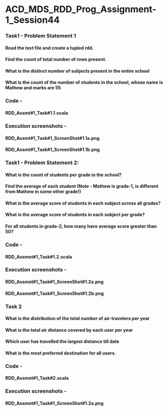 # ACD_MDS_RDD_Prog_Assignment-1_Session44

### Task1 - Problem Statement 1
#### Read the text file and create a tupled rdd.
#### Find the count of total number of rows present.
#### What is the distinct number of subjects present in the entire school
#### What is the count of the number of students in the school, whose name is Mathew and marks are 55

### Code -
#### RDD_Assmt#1_Task#1.1.scala

### Execution screenshots -
#### RDD_Assmt#1_Task#1_ScreenShot#1.1a.png
#### RDD_Assmt#1_Task#1_ScreenShot#1.1b.png

### Task1 - Problem Statement 2:
#### What is the count of students per grade in the school?
#### Find the average of each student (Note - Mathew is grade-1, is different from Mathew in some other grade!)
#### What is the average score of students in each subject across all grades?
#### What is the average score of students in each subject per grade?
#### For all students in grade-2, how many have average score greater than 50?

### Code -
#### RDD_Assmnt#1_Task#1.2.scala

### Execution screenshots -
#### RDD_Assmnt#1_Task#1_ScreenShot#1.2a.png
#### RDD_Assmnt#1_Task#1_ScreenShot#1.2b.png

### Task 2
#### What is the distribution of the total number of air-travelers per year
#### What is the total air distance covered by each user per year
#### Which user has travelled the largest distance till date
#### What is the most preferred destination for all users.

### Code -
#### RDD_Assmnt#1_Task#2.scala

### Execution screenshots -
#### RDD_Assmnt#1_Task#1_ScreenShot#1.2a.png
